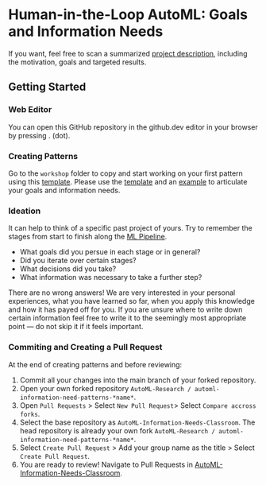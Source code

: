 # Human-in-the-Loop AutoML: Goals and Information Needs

If you want, feel free to scan a summarized [project description](Project%20Description.md), including the motivation, goals and targeted results.


## Getting Started

### Web Editor

You can open this GitHub repository in the github.dev editor in your browser by pressing . (dot).


### Creating Patterns

Go to the ``workshop`` folder to copy and start working on your first pattern using this [template](workshop/Template.md).
Please use the [template](workshop/Template.md) and an [example](workshop/Example.md) to articulate your goals and information needs.


### Ideation

It can help to think of a specific past project of yours. Try to remember the stages from start to finish along the [ML Pipeline](ML%20Pipeline%20Overview.md).

* What goals did you persue in each stage or in general?
* Did you iterate over certain stages?
* What decisions did you take?
* What information was necessary to take a further step?

There are no wrong answers! We are very interested in your personal experiences, what you have learned so far, when you apply this knowledge and how it has payed off for you.
If you are unsure where to write down certain information feel free to write it to the seemingly most appropriate point — do not skip it if it feels important.


### Commiting and Creating a Pull Request

At the end of creating patterns and before reviewing:

1. Commit all your changes into the main branch of your forked repository.
2. Open your own forked repository ``AutoML-Research / automl-information-need-patterns-*name*``.
3. Open ``Pull Requests`` > Select ``New Pull Request``> Select ``Compare accross forks``.
4. Select the base repository as ``AutoML-Information-Needs-Classroom``. The head repository is already your own fork ``AutoML-Research / automl-information-need-patterns-*name*``.
5. Select ``Create Pull Request`` > Add your group name as the title > Select ``Create Pull Request``.
6. You are ready to review! Navigate to Pull Requests in [AutoML-Information-Needs-Classroom](https://github.com/AutoML-Research/AutoML-Information-Needs-Classroom/pulls).
